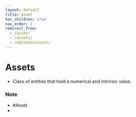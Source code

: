 ```yaml
---
layout: default
title: Asset
has_children: true
nav_order: 2
redirect_from:
  - /asset/
  - /assets/
  - /md/notes/asset/
---
```


# Assets
- Class of entities that hold a numerical and intrinsic value.

### Note
- #Asset 
- 